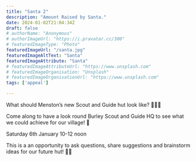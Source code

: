 ```yaml
---
title: "Santa 2"
description: "Amount Raised by Santa."
date: 2024-01-02T21:04:34Z
draft: false
# authorName: "Anonymous"
# authorImageUrl: "https://i.pravatar.cc/300"
# featuredImageType: "Photo"
featuredImageUrl: "/santa.jpg"
featuredImageAltText: "Santa"
featuredImageAttribute: "Santa"
# featuredImageAttributeUrl: "https://www.unsplash.com"
# featuredImageOrganisation: "Unsplash"
# featuredImageOrganisationUrl: "https://www.unsplash.com"
tags: ['appeal']

---
```


What should Menston’s new Scout and Guide hut look like? 🤷🏼‍♀️

Come along to have a look round Burley Scout and Guide HQ to see what we could achieve for our village! 👀

Saturday 6th January 10-12 noon

This is a an opportunity to ask questions, share suggestions and brainstorm ideas for our future hut! 💬💡